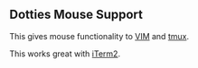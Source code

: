 ## Dotties Mouse Support

This gives mouse functionality to [VIM](http://www.vim.org/) and
[tmux](https://tmux.github.io/).

This works great with [iTerm2](https://www.iterm2.com/).
